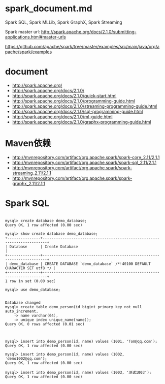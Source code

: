 
# spark_document.md  

Spark SQL, Spark MLLib, Spark GraphX, Spark Streaming  

Spark master url: http://spark.apache.org/docs/2.1.0/submitting-applications.html#master-urls  

https://github.com/apache/spark/tree/master/examples/src/main/java/org/apache/spark/examples


# document  

- http://spark.apache.org/  
- http://spark.apache.org/docs/2.1.0/  
- http://spark.apache.org/docs/2.1.0/quick-start.html  
- http://spark.apache.org/docs/2.1.0/programming-guide.html  
- http://spark.apache.org/docs/2.1.0/streaming-programming-guide.html  
- http://spark.apache.org/docs/2.1.0/sql-programming-guide.html  
- http://spark.apache.org/docs/2.1.0/ml-guide.html  
- http://spark.apache.org/docs/2.1.0/graphx-programming-guide.html  



# Maven依赖  

- http://mvnrepository.com/artifact/org.apache.spark/spark-core_2.11/2.1.1  
- http://mvnrepository.com/artifact/org.apache.spark/spark-sql_2.11/2.1.1  
- http://mvnrepository.com/artifact/org.apache.spark/spark-streaming_2.11/2.1.1  
- http://mvnrepository.com/artifact/org.apache.spark/spark-graphx_2.11/2.1.1  







# Spark SQL  

```  

mysql> create database demo_database;
Query OK, 1 row affected (0.00 sec)

mysql> show create database demo_database;
+---------------+------------------------------------------------------------------------+
| Database      | Create Database                                                        |
+---------------+------------------------------------------------------------------------+
| demo_database | CREATE DATABASE `demo_database` /*!40100 DEFAULT CHARACTER SET utf8 */ |
+---------------+------------------------------------------------------------------------+
1 row in set (0.00 sec)

mysql> use demo_database;


Database changed
mysql> create table demo_person(id bigint primary key not null auto_increment,
    -> name varchar(64),
    -> unique index unique_name(name));
Query OK, 0 rows affected (0.01 sec)



mysql> insert into demo_person(id, name) values (1001, 'Tom@qq.com');
Query OK, 1 row affected (0.00 sec)

mysql> insert into demo_person(id, name) values (1002, 'demo1002@qq.com');
Query OK, 1 row affected (0.00 sec)

mysql> insert into demo_person(id, name) values (1003, '测试1003');
Query OK, 1 row affected (0.00 sec)



```  



